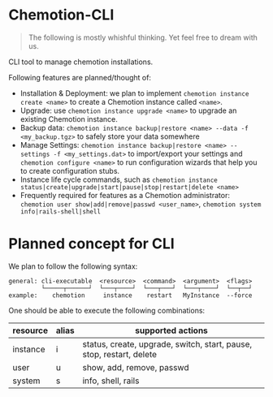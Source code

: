 # Chemotion-CLI

 > The following is mostly whishful thinking. Yet feel free to dream with us.

CLI tool to manage chemotion installations.

Following features are planned/thought of:

 - Installation & Deployment: we plan to implement `chemotion instance create <name>` to create a Chemotion instance called `<name>`.
 - Upgrade: use `chemotion instance upgrade <name>` to upgrade an existing Chemotion instance.
 - Backup data: `chemotion instance backup|restore <name> --data -f <my_backup.tgz>` to safely store your data somewhere
 - Manage Settings: `chemotion instance backup|restore <name> --settings -f <my_settings.dat>` to import/export your settings and `chemotion configure <name>` to run configuration wizards that help you to create configuration stubs.
 - Instance life cycle commands, such as `chemotion instance status|create|upgrade|start|pause|stop|restart|delete <name>`
 - Frequently required for features as a Chemotion administrator: `chemotion user show|add|remove|passwd <user_name>`, `chemotion system info|rails-shell|shell`


# Planned concept for CLI

We plan to follow the following syntax:

```
general: cli-executable  <resource>  <command>  <argument>  <flags>
         └─────┬──────┘  └───┬────┘  └───┬───┘  └───┬────┘  └──┬──┘
example:    chemotion     instance    restart   MyInstance  --force
```

One should be able to execute the following combinations:

resource | alias | supported actions
---------|-------|------------------
instance | i     | status, create, upgrade, switch, start,  pause, stop, restart, delete
user     | u     | show,   add,    remove,  passwd
system   | s     | info,   shell,  rails
